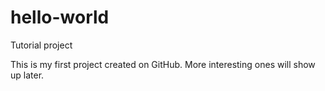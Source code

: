 # hello-world
Tutorial project

This is my first project created on GitHub. More interesting ones will show up later.
